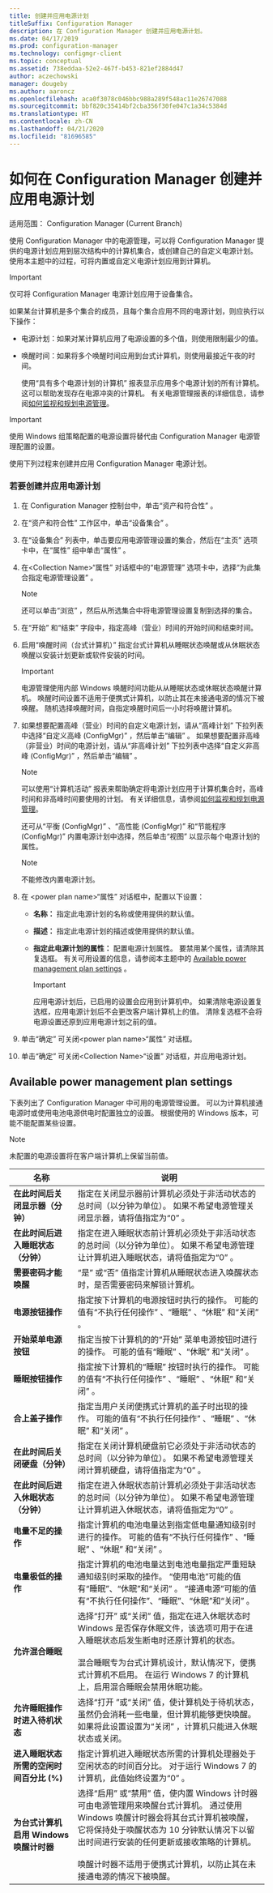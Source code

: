 ```yaml
---
title: 创建并应用电源计划
titleSuffix: Configuration Manager
description: 在 Configuration Manager 创建并应用电源计划。
ms.date: 04/17/2019
ms.prod: configuration-manager
ms.technology: configmgr-client
ms.topic: conceptual
ms.assetid: 738eddaa-52e2-467f-b453-821ef2884d47
author: aczechowski
manager: dougeby
ms.author: aaroncz
ms.openlocfilehash: aca0f3078c046bbc988a289f548ac11e26747088
ms.sourcegitcommit: bbf820c35414bf2cba356f30fe047c1a34c5384d
ms.translationtype: HT
ms.contentlocale: zh-CN
ms.lasthandoff: 04/21/2020
ms.locfileid: "81696585"
---
```

# <a name="how-to-create-and-apply-power-plans-in-configuration-manager"></a>如何在 Configuration Manager 创建并应用电源计划

适用范围：  Configuration Manager (Current Branch)

使用 Configuration Manager 中的电源管理，可以将 Configuration Manager 提供的电源计划应用到层次结构中的计算机集合，或创建自己的自定义电源计划。 使用本主题中的过程，可将内置或自定义电源计划应用到计算机。  

> [!IMPORTANT]  
>  仅可将 Configuration Manager 电源计划应用于设备集合。  

 如果某台计算机是多个集合的成员，且每个集合应用不同的电源计划，则应执行以下操作：  

- 电源计划：如果对某计算机应用了电源设置的多个值，则使用限制最少的值。  

- 唤醒时间：如果将多个唤醒时间应用到台式计算机，则使用最接近午夜的时间。  

  使用“具有多个电源计划的计算机”  报表显示应用多个电源计划的所有计算机。 这可以帮助发现存在电源冲突的计算机。 有关电源管理报表的详细信息，请参阅[如何监视和规划电源管理](../../../../core/clients/manage/power/monitor-and-plan-for-power-management.md)。  

> [!IMPORTANT]  
>  使用 Windows 组策略配置的电源设置将替代由 Configuration Manager 电源管理配置的设置。  

 使用下列过程来创建并应用 Configuration Manager 电源计划。  

### <a name="to-create-and-apply-a-power-plan"></a>若要创建并应用电源计划  

1. 在 Configuration Manager 控制台中，单击“资产和符合性”  。  

2. 在“资产和符合性”  工作区中，单击“设备集合”  。  

3. 在“设备集合”  列表中，单击要应用电源管理设置的集合，然后在“主页”  选项卡中，在“属性”  组中单击“属性”  。  

4. 在<Collection Name\>“属性”  对话框中的“电源管理”  选项卡中，选择“为此集合指定电源管理设置”  。  

   > [!NOTE]  
   >  还可以单击“浏览”  ，然后从所选集合中将电源管理设置复制到选择的集合。  

5. 在“开始”  和“结束”  字段中，指定高峰（营业）时间的开始时间和结束时间。  

6. 启用“唤醒时间（台式计算机）”  指定台式计算机从睡眠状态唤醒或从休眠状态唤醒以安装计划更新或软件安装的时间。  

   > [!IMPORTANT]  
   >  电源管理使用内部 Windows 唤醒时间功能从从睡眠状态或休眠状态唤醒计算机。 唤醒时间设置不适用于便携式计算机，以防止其在未接通电源的情况下被唤醒。 随机选择唤醒时间，自指定唤醒时间后一小时将唤醒计算机。  

7. 如果想要配置高峰（营业）时间的自定义电源计划，请从“高峰计划”  下拉列表中选择“自定义高峰 (ConfigMgr)”  ，然后单击“编辑”  。 如果想要配置非高峰（非营业）时间的电源计划，请从“非高峰计划”  下拉列表中选择“自定义非高峰 (ConfigMgr)”  ，然后单击“编辑”  。  

   > [!NOTE]  
   >  可以使用“计算机活动”  报表来帮助确定将电源计划应用于计算机集合时，高峰时间和非高峰时间要使用的计划。 有关详细信息，请参阅[如何监视和规划电源管理](../../../../core/clients/manage/power/monitor-and-plan-for-power-management.md)。  

    还可从“平衡 (ConfigMgr)”  、“高性能 (ConfigMgr)”  和“节能程序 (ConfigMgr)”  内置电源计划中选择，然后单击“视图”  以显示每个电源计划的属性。  

   > [!NOTE]  
   >  不能修改内置电源计划。  

8. 在 <power plan name\>“属性”  对话框中，配置以下设置：  

   -   **名称：** 指定此电源计划的名称或使用提供的默认值。  

   -   **描述：** 指定此电源计划的描述或使用提供的默认值。  

   -   **指定此电源计划的属性：** 配置电源计划属性。 要禁用某个属性，请清除其复选框。 有关可用设置的信息，请参阅本主题中的 [Available power management plan settings](#BKMK_Plans) 。  

       > [!IMPORTANT]  
       >  应用电源计划后，已启用的设置会应用到计算机中。 如果清除电源设置复选框，应用电源计划后不会更改客户端计算机上的值。 清除复选框不会将电源设置还原到应用电源计划之前的值。  

9. 单击“确定”  可关闭<power plan name\>“属性”  对话框。  

10. 单击“确定”  可关闭<Collection Name\>“设置”  对话框，并应用电源计划。  

##  <a name="available-power-management-plan-settings"></a><a name="BKMK_Plans"></a> Available power management plan settings  
 下表列出了 Configuration Manager 中可用的电源管理设置。 可以为计算机接通电源时或使用电池电源供电时配置独立的设置。 根据使用的 Windows 版本，可能不能配置某些设置。  

> [!NOTE]  
>  未配置的电源设置将在客户端计算机上保留当前值。  

|名称|说明|  
|----------|-----------------|  
|**在此时间后关闭显示器（分钟）**|指定在关闭显示器前计算机必须处于非活动状态的总时间（以分钟为单位）。 如果不希望电源管理关闭显示器，请将值指定为“0”  。|  
|**在此时间后进入睡眠状态（分钟）**|指定在进入睡眠状态前计算机必须处于非活动状态的总时间（以分钟为单位）。 如果不希望电源管理让计算机进入睡眠状态，请将值指定为“0”  。|  
|**需要密码才能唤醒**|“是”  或“否”  值指定计算机从睡眠状态进入唤醒状态时，是否需要密码来解锁计算机。|  
|**电源按钮操作**|指定按下计算机的电源按钮时执行的操作。 可能的值有“不执行任何操作”  、“睡眠”  、“休眠”  和“关闭”  。|  
|**开始菜单电源按钮**|指定当按下计算机的的“开始”  菜单电源按钮时进行的操作。 可能的值有“睡眠”  、“休眠”  和“关闭”  。|  
|**睡眠按钮操作**|指定按下计算机的“睡眠”  按钮时执行的操作。 可能的值有“不执行任何操作”  、“睡眠”  、“休眠”  和“关闭”  。|  
|**合上盖子操作**|指定当用户关闭便携式计算机的盖子时出现的操作。 可能的值有“不执行任何操作”  、“睡眠”  、“休眠”  和“关闭”  。|  
|**在此时间后关闭硬盘（分钟）**|指定在关闭计算机硬盘前它必须处于非活动状态的总时间（以分钟为单位）。 如果不希望电源管理关闭计算机硬盘，请将值指定为“0”  。|  
|**在此时间后进入休眠状态（分钟）**|指定在进入休眠状态前计算机必须处于非活动状态的总时间（以分钟为单位）。 如果不希望电源管理让计算机进入休眠状态，请将值指定为“0”  。|  
|**电量不足的操作**|指定计算机的电池电量达到指定低电量通知级别时进行的操作。 可能的值有“不执行任何操作”  、“睡眠”  、“休眠”  和“关闭”  。|  
|**电量极低的操作**|指定计算机的电池电量达到电池电量指定严重短缺通知级别时采取的操作。 “使用电池”可能的值有“睡眠”、“休眠”和“关闭”     。 “接通电源”可能的值有“不执行任何操作”、“睡眠”、“休眠”和“关闭”      。|  
|**允许混合睡眠**|选择“打开”  或“关闭”  值，指定在进入休眠状态时 Windows 是否保存休眠文件，该选项可用于在进入睡眠状态后发生断电时还原计算机的状态。<br /><br /> 混合睡眠专为台式计算机设计，默认情况下，便携式计算机不启用。 在运行 Windows 7 的计算机上，启用混合睡眠会禁用休眠功能。|  
|**允许睡眠操作时进入待机状态**|选择“打开  ”或“关闭”  值，使计算机处于待机状态，虽然仍会消耗一些电量，但计算机能够更快唤醒。 如果将此设置设置为“关闭”  ，计算机只能进入休眠状态或关闭。|  
|**进入睡眠状态所需的空闲时间百分比 (%)**|指定计算机进入睡眠状态所需的计算机处理器处于空闲状态的时间百分比。 对于运行 Windows 7 的计算机，此值始终设置为“0”  。|  
|**为台式计算机启用 Windows 唤醒计时器**|选择“启用”  或“禁用”  值，使内置 Windows 计时器可由电源管理用来唤醒台式计算机。 通过使用 Windows 唤醒计时器会将其台式计算机被唤醒，它将保持处于唤醒状态为 10 分钟默认情况下以留出时间进行安装的任何更新或接收策略的计算机。<br /><br /> 唤醒计时器不适用于便携式计算机，以防止其在未接通电源的情况下被唤醒。|  

